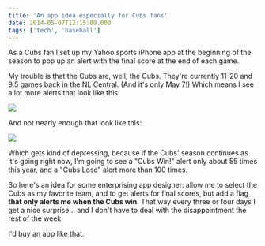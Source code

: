 ```yaml
---
title: 'An app idea especially for Cubs fans'
date: 2014-05-07T12:15:09.000
tags: ['tech', 'baseball']
---
```


As a Cubs fan I set up my Yahoo sports iPhone app at the beginning of the season to pop up an alert with the final score at the end of each game.

My trouble is that the Cubs are, well, the Cubs. They're currently 11-20 and 9.5 games back in the NL Central. (And it's only May 7!) Which means I see a lot more alerts that look like this:

![](/images/2014/cubs-lose.png)

And not nearly enough that look like this:

![](/images/2014/cubs-win.png)

Which gets kind of depressing, because if the Cubs' season continues as it's going right now, I'm going to see a "Cubs Win!" alert only about 55 times this year, and a "Cubs Lose" alert more than 100 times.

So here's an idea for some enterprising app designer: allow me to select the Cubs as my favorite team, and to get alerts for final scores, but add a flag **that only alerts me when the Cubs win**. That way every three or four days I get a nice surprise... and I don't have to deal with the disappointment the rest of the week.

I'd buy an app like that.
